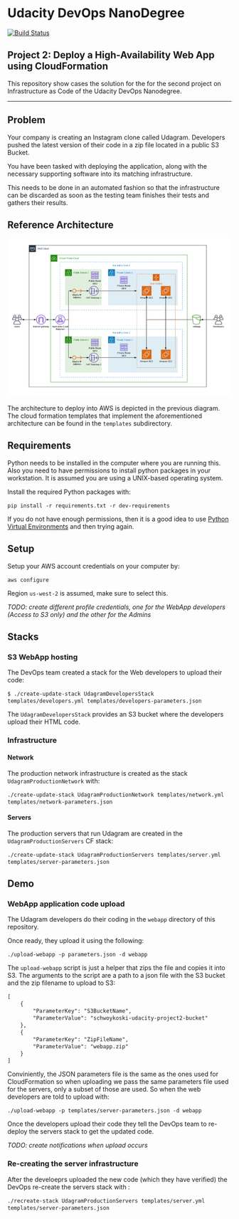 
# **Udacity DevOps NanoDegree**
[![Build Status](https://travis-ci.org/chaicko/udacity-infra-as-code.svg?branch=master)](https://travis-ci.org/chaicko/udacity-infra-as-code)


## **Project 2: Deploy a High-Availability Web App using CloudFormation**
This repository show cases the solution for the for the second project on Infrastructure as Code of the Udacity DevOps Nanodegree.

---

## Problem

Your company is creating an Instagram clone called Udagram. Developers pushed the latest version of their code in a zip file located in a public S3 Bucket.

You have been tasked with deploying the application, along with the necessary supporting software into its matching infrastructure.

This needs to be done in an automated fashion so that the infrastructure can be discarded as soon as the testing team finishes their tests and gathers their results.

## Reference Architecture

![architecture-overview](images/aws-arch.png)

The architecture to deploy into AWS is depicted in the previous diagram. The cloud formation templates
that implement the aforementioned architecture can be found in the `templates` subdirectory.

## Requirements

Python needs to be installed in the computer where you are running this. Also you need to have
permissions to install python packages in your workstation. It is assumed you are using a UNIX-based operating system.

Install the required Python packages with:
```
pip install -r requirements.txt -r dev-requirements
```

If you do not have enough permissions, then it is a good idea to use [Python Virtual Environments](https://uoa-eresearch.github.io/eresearch-cookbook/recipe/2014/11/26/python-virtual-env/) and then trying again.

## Setup

Setup your AWS account credentials on your computer by:

```
aws configure
```

Region `us-west-2` is assumed, make sure to select this.

*TODO: create different profile credentials, one for the WebApp developers (Access to S3 only) and the other for the Admins*

## Stacks

### S3 WebApp hosting

The DevOps team created a stack for the Web developers to upload their code:

```
$ ./create-update-stack UdagramDevelopersStack templates/developers.yml templates/developers-parameters.json
```

The `UdagramDevelopersStack` provides an S3 bucket where the developers upload their
HTML code.

### Infrastructure

#### Network

The production network infrastructure is created as the stack `UdagramProductionNetwork` with:

```
./create-update-stack UdagramProductionNetwork templates/network.yml templates/network-parameters.json
```

#### Servers

The production servers that run Udagram are created in the `UdagramProductionServers` CF stack:
```
./create-update-stack UdagramProductionServers templates/server.yml templates/server-parameters.json
```

## Demo

### WebApp application code upload

The Udagram developers do their coding in the `webapp` directory of this repository.

Once ready, they upload it using the following:
```
./upload-webapp -p parameters.json -d webapp
```

The `upload-webapp` script is just a helper that zips the file and copies it into S3.
The arguments to the script are a path to a json file with the S3 bucket and the zip filename to
upload to S3:
```
[
	{
		"ParameterKey": "S3BucketName",
		"ParameterValue": "schwoykoski-udacity-project2-bucket"
	},
	{
		"ParameterKey": "ZipFileName",
		"ParameterValue": "webapp.zip"
	}
]
```
Conviniently, the JSON parameters file is the same as the ones used for CloudFormation so when uploading
we pass the same parameters file used for the servers, only a subset of those are used. So when the
web developers are told to upload with:

```
./upload-webapp -p templates/server-parameters.json -d webapp
```

Once the developers upload their code they tell the DevOps team to re-deploy the servers
stack to get the updated code.

*TODO: create notifications when upload occurs*

### Re-creating the server infrastructure

After the develoeprs uploaded the new code (which they have verified) the DevOps re-create the servers
stack with :

```
./recreate-stack UdagramProductionServers templates/server.yml templates/server-parameters.json
```
